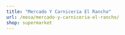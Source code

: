 ```yaml
---
title: "Mercado Y Carniceria El Rancho"
url: /mesa/mercado-y-carniceria-el-rancho/
shop: supermarket
---
```

